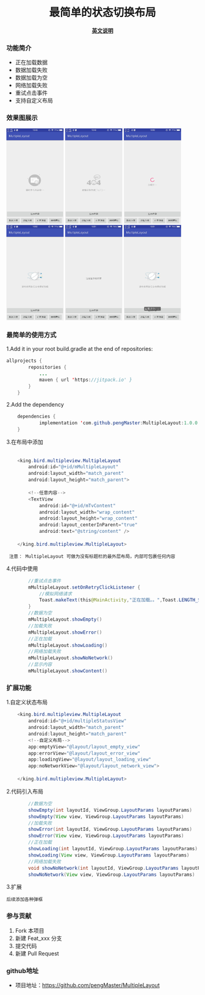 
<h1 align="center">最简单的状态切换布局</h1>

<p align="center">
  <a href="README.md">
    <b>英文说明</b>
  </a>
</p>

### 功能简介

 - 正在加载数据
 - 数据加载失败
 - 数据加载为空
 - 网络加载失败
 - 重试点击事件
 - 支持自定义布局


### 效果图展示
<div >
    <img src="https://github.com/pengMaster/picApplyGit/blob/master/MultipleLayout/device-2018-10-10-104939.png" width="150" height="250"  alt=""/>
    <img src="https://github.com/pengMaster/picApplyGit/blob/master/MultipleLayout/device-2018-10-10-105002.png" width="150" height="250"  alt=""/>
    <img src="https://github.com/pengMaster/picApplyGit/blob/master/MultipleLayout/device-2018-10-10-105048.png" width="150" height="250"  alt=""/>
    <img src="https://github.com/pengMaster/picApplyGit/blob/master/MultipleLayout/device-2018-10-10-105101.png" width="150" height="250" alt=""/>
    <img src="https://github.com/pengMaster/picApplyGit/blob/master/MultipleLayout/device-2018-10-10-105112.png" width="150" height="250"  alt=""/>
   <img src="https://github.com/pengMaster/picApplyGit/blob/master/MultipleLayout/device-2018-10-10-105126.png" width="150" height="250"  alt=""/>
</div>



### 最简单的使用方式

1.Add it in your root build.gradle at the end of repositories:

```java
allprojects {
		repositories {
			...
			maven { url 'https://jitpack.io' }
		}
	}

```

2.Add the dependency

```java
	dependencies {
	        implementation 'com.github.pengMaster:MultipleLayout:1.0.0'
	}

```
3.在布局中添加

```java

    <king.bird.multipleview.MultipleLayout
        android:id="@+id/mMultipleLayout"
        android:layout_width="match_parent"
        android:layout_height="match_parent">

        <!--任意内容-->
        <TextView
            android:id="@+id/mTvContent"
            android:layout_width="wrap_content"
            android:layout_height="wrap_content"
            android:layout_centerInParent="true"
            android:text="@string/content" />

    </king.bird.multipleview.MultipleLayout>


```
```
 注意： MultipleLayout 可做为没有标题栏的最外层布局，内部可包裹任何内容
```

4.代码中使用

```java
        //重试点击事件
        mMultipleLayout.setOnRetryClickListener {
            //模拟网络请求
            Toast.makeText(this@MainActivity,"正在加载。。",Toast.LENGTH_SHORT).show()
        }
        //数据为空
        mMultipleLayout.showEmpty()
        //加载失败
        mMultipleLayout.showError()
        //正在加载
        mMultipleLayout.showLoading()
        //网络加载失败
        mMultipleLayout.showNoNetwork()
        //显示内容
        mMultipleLayout.showContent()


```


### 扩展功能

1.自定义状态布局

```java
    <king.bird.multipleview.MultipleLayout
        android:id="@+id/multipleStatusView"
        android:layout_width="match_parent"
        android:layout_height="match_parent"
        <!--自定义布局-->
        app:emptyView="@layout/layout_empty_view"
        app:errorView="@layout/layout_error_view"
        app:loadingView="@layout/layout_loading_view"
        app:noNetworkView="@layout/layout_network_view">

    </king.bird.multipleview.MultipleLayout>
```

2.代码引入布局

```java
        //数据为空
        showEmpty(int layoutId, ViewGroup.LayoutParams layoutParams)
        showEmpty(View view, ViewGroup.LayoutParams layoutParams)
        //加载失败
        showError(int layoutId, ViewGroup.LayoutParams layoutParams)
        showError(View view, ViewGroup.LayoutParams layoutParams)
        //正在加载
        showLoading(int layoutId, ViewGroup.LayoutParams layoutParams)
        showLoading(View view, ViewGroup.LayoutParams layoutParams)
        //网络加载失败
        void showNoNetwork(int layoutId, ViewGroup.LayoutParams layoutParams)
        showNoNetwork(View view, ViewGroup.LayoutParams layoutParams)

```
3.扩展
```
后续添加各种弹框
```

### 参与贡献

1. Fork 本项目
2. 新建 Feat_xxx 分支
3. 提交代码
4. 新建 Pull Request


### github地址

 - 项目地址：https://github.com/pengMaster/MultipleLayout
